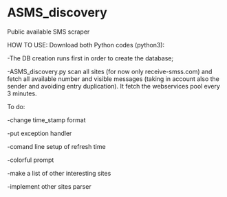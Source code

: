 # ASMS_discovery
Public available SMS scraper


HOW TO USE:
Download both Python codes (python3):

-The DB creation runs first in order to create the database;

-ASMS_discovery.py scan all sites (for now only receive-smss.com) and fetch all available number and visible messages (taking in account also the sender and avoiding entry duplication). It fetch the webservices pool every 3 minutes.

To do:

-change time_stamp format

-put exception handler

-comand line setup of refresh time

-colorful prompt

-make a list of other interesting sites

-implement other sites parser
